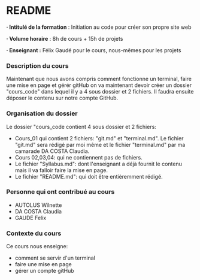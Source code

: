 # README
**· Intitulé de la formation** : Initiation au code pour créer son propre site web

**· Volume horaire** : 8h de cours + 15h de projets

**· Enseignant :** Félix Gaudé pour le cours, nous-mêmes pour les projets


 ### Description du cours
 Maintenant que nous avons compris comment fonctionne un terminal, faire une mise en page et gérér gitHub on va maintenant devoir créer un dossier "cours_code" dans lequel il y a 4 sous dossier et 2 fichiers.
 Il faudra ensuite déposer le contenu sur notre compte GitHub.


### Organisation du dossier
Le dossier "cours_code contient 4 sous dossier et 2 fichiers:
* Cours_01 qui contient 2 fichiers: "git.md" et "terminal.md". Le fichier "git.md" sera rédigé par moi même et le fichier "terminal.md" par ma camarade DA COSTA Claudia.
* Cours 02,03,04: qui ne contiennent pas de fichiers.
* Le fichier "Syllabus.md": dont l'enseignant a déjà fournit le contenu mais il va falloir faire la mise en page.
* Le fichier "README.md": qui doit être entièremment rédigé.


### Personne qui ont contribué au cours
* AUTOLUS Wilnette
* DA COSTA Claudia
* GAUDE Felix


### Contexte du cours
Ce cours nous enseigne: 
* comment se servir d'un terminal
* faire une mise en page
* gérer un compte gitHub
